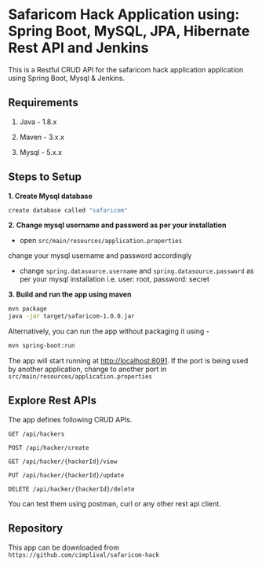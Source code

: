 # Safaricom Hack Application using: Spring Boot, MySQL, JPA, Hibernate Rest API and Jenkins

This is a Restful CRUD API for the safaricom hack application application using Spring Boot, Mysql & Jenkins.

## Requirements

1. Java - 1.8.x

2. Maven - 3.x.x

3. Mysql - 5.x.x

## Steps to Setup

**1. Create Mysql database**
```bash
create database called "safaricom"
```

**2. Change mysql username and password as per your installation**

+ open `src/main/resources/application.properties`

change your mysql username and password accordingly

+ change `spring.datasource.username` and `spring.datasource.password` as per your mysql installation i.e. user: root, password: secret

**3. Build and run the app using maven**

```bash
mvn package
java -jar target/safaricom-1.0.0.jar
```

Alternatively, you can run the app without packaging it using -

```bash
mvn spring-boot:run
```

The app will start running at <http://localhost:8091>. If the port is being used by another application, change to another port in `src/main/resources/application.properties`

## Explore Rest APIs

The app defines following CRUD APIs.

    GET /api/hackers
    
    POST /api/hacker/create
    
    GET /api/hacker/{hackerId}/view
    
    PUT /api/hacker/{hackerId}/update
    
    DELETE /api/hacker/{hackerId}/delete

You can test them using postman, curl or any other rest api client.

## Repository

This app can be downloaded from `https://github.com/cimplival/safaricom-hack`
